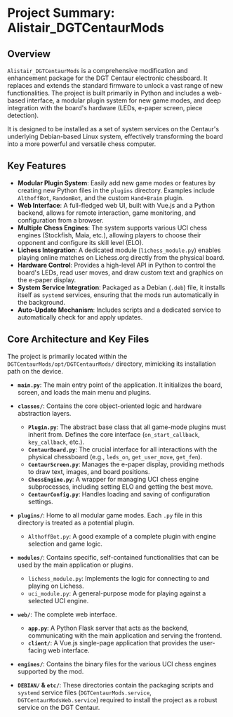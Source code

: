 
# Project Summary: Alistair_DGTCentaurMods

## Overview

`Alistair_DGTCentaurMods` is a comprehensive modification and enhancement package for the DGT Centaur electronic chessboard. It replaces and extends the standard firmware to unlock a vast range of new functionalities. The project is built primarily in Python and includes a web-based interface, a modular plugin system for new game modes, and deep integration with the board's hardware (LEDs, e-paper screen, piece detection).

It is designed to be installed as a set of system services on the Centaur's underlying Debian-based Linux system, effectively transforming the board into a more powerful and versatile chess computer.

## Key Features

- **Modular Plugin System**: Easily add new game modes or features by creating new Python files in the `plugins` directory. Examples include `AlthoffBot`, `RandomBot`, and the custom `Hand+Brain` plugin.
- **Web Interface**: A full-fledged web UI, built with Vue.js and a Python backend, allows for remote interaction, game monitoring, and configuration from a browser.
- **Multiple Chess Engines**: The system supports various UCI chess engines (Stockfish, Maia, etc.), allowing players to choose their opponent and configure its skill level (ELO).
- **Lichess Integration**: A dedicated module (`lichess_module.py`) enables playing online matches on Lichess.org directly from the physical board.
- **Hardware Control**: Provides a high-level API in Python to control the board's LEDs, read user moves, and draw custom text and graphics on the e-paper display.
- **System Service Integration**: Packaged as a Debian (`.deb`) file, it installs itself as `systemd` services, ensuring that the mods run automatically in the background.
- **Auto-Update Mechanism**: Includes scripts and a dedicated service to automatically check for and apply updates.

## Core Architecture and Key Files

The project is primarily located within the `DGTCentaurMods/opt/DGTCentaurMods/` directory, mimicking its installation path on the device.

- **`main.py`**: The main entry point of the application. It initializes the board, screen, and loads the main menu and plugins.

- **`classes/`**: Contains the core object-oriented logic and hardware abstraction layers.
    - **`Plugin.py`**: The abstract base class that all game-mode plugins must inherit from. Defines the core interface (`on_start_callback`, `key_callback`, etc.).
    - **`CentaurBoard.py`**: The crucial interface for all interactions with the physical chessboard (e.g., `leds_on`, `get_user_move`, `get_fen`).
    - **`CentaurScreen.py`**: Manages the e-paper display, providing methods to draw text, images, and board positions.
    - **`ChessEngine.py`**: A wrapper for managing UCI chess engine subprocesses, including setting ELO and getting the best move.
    - **`CentaurConfig.py`**: Handles loading and saving of configuration settings.

- **`plugins/`**: Home to all modular game modes. Each `.py` file in this directory is treated as a potential plugin.
    - `AlthoffBot.py`: A good example of a complete plugin with engine selection and game logic.

- **`modules/`**: Contains specific, self-contained functionalities that can be used by the main application or plugins.
    - `lichess_module.py`: Implements the logic for connecting to and playing on Lichess.
    - `uci_module.py`: A general-purpose mode for playing against a selected UCI engine.

- **`web/`**: The complete web interface.
    - **`app.py`**: A Python Flask server that acts as the backend, communicating with the main application and serving the frontend.
    - **`client/`**: A Vue.js single-page application that provides the user-facing web interface.

- **`engines/`**: Contains the binary files for the various UCI chess engines supported by the mod.

- **`DEBIAN/` & `etc/`**: These directories contain the packaging scripts and `systemd` service files (`DGTCentaurMods.service`, `DGTCentaurModsWeb.service`) required to install the project as a robust service on the DGT Centaur.
